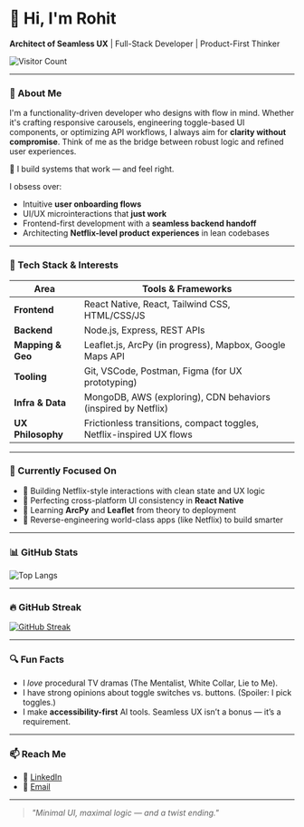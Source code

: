 # 👋 Hi, I'm Rohit

**Architect of Seamless UX** | Full-Stack Developer | Product-First Thinker

![Visitor Count](https://komarev.com/ghpvc/?username=rr789451&style=flat-square&color=0e75b6)

---

### 🚀 About Me

I'm a functionality-driven developer who designs with flow in mind. Whether it's crafting responsive carousels, engineering toggle-based UI components, or optimizing API workflows, I always aim for **clarity without compromise**. Think of me as the bridge between robust logic and refined user experiences.

🔧 I build systems that work — and feel right.

I obsess over:
- Intuitive **user onboarding flows**
- UI/UX microinteractions that **just work**
- Frontend-first development with a **seamless backend handoff**
- Architecting **Netflix-level product experiences** in lean codebases

---

### 🧰 Tech Stack & Interests

| Area                | Tools & Frameworks                                                                 |
|---------------------|------------------------------------------------------------------------------------|
| **Frontend**         | React Native, React, Tailwind CSS, HTML/CSS/JS                                    |
| **Backend**          | Node.js, Express, REST APIs                                                       |
| **Mapping & Geo**    | Leaflet.js, ArcPy (in progress), Mapbox, Google Maps API                          |
| **Tooling**          | Git, VSCode, Postman, Figma (for UX prototyping)                                  |
| **Infra & Data**     | MongoDB, AWS (exploring), CDN behaviors (inspired by Netflix)           |
| **UX Philosophy**    | Frictionless transitions, compact toggles, Netflix-inspired UX flows               |

---

### 🎯 Currently Focused On
- 🧪 Building Netflix-style interactions with clean state and UX logic
- 📱 Perfecting cross-platform UI consistency in **React Native**
- 🧭 Learning **ArcPy** and **Leaflet** from theory to deployment
- 🧠 Reverse-engineering world-class apps (like Netflix) to build smarter

---

### 📊 GitHub Stats

![Top Langs](https://github-readme-stats.vercel.app/api/top-langs/?username=rr789451&layout=compact)

---

### 🔥 GitHub Streak

[![GitHub Streak](https://streak-stats.demolab.com?user=rr789451&theme=default)](https://git.io/streak-stats)

---

### 🔍 Fun Facts
- I *love* procedural TV dramas (The Mentalist, White Collar, Lie to Me).
- I have strong opinions about toggle switches vs. buttons. (Spoiler: I pick toggles.)
- I make **accessibility-first** AI tools. Seamless UX isn’t a bonus — it’s a requirement.

---

### 📫 Reach Me
- 💼 [LinkedIn](https://www.linkedin.com/in/rohit-reddy-4b9192191/)
- 📧 [Email](mailto:rr789451@gmail.com)

---

> *"Minimal UI, maximal logic — and a twist ending."*
